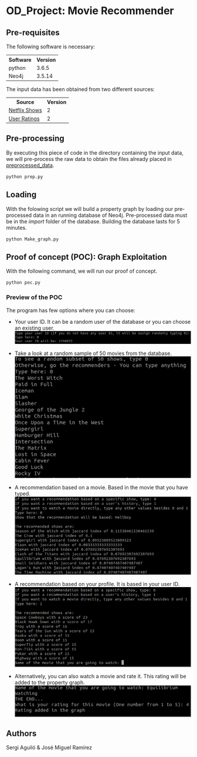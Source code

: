 # OD_Project: Movie Recommender

## Pre-requisites

The following software is necessary:

<table> <tr><th>Software</th><th>Version</th></tr><tr><td>python</td><td>3.6.5</td></tr></tr><tr><td>Neo4j</td><td>3.5.14</td></tr></tr></table>

The input data has been obtained from two different sources: <table><tr><th>Source</th><th>Version</th></tr><tr><td>[Netflix Shows](https://www.kaggle.com/shivamb/netflix-shows/version/2)</td><td>2</td></tr><tr><td>[User Ratings](https://www.kaggle.com/netflix-inc/netflix-prize-data?select=movie_titles.csv)</td><td>2</td></tr></table>

## Pre-processing

By executing this piece of code in the directory containing the input data, we will pre-process the raw data to obtain the files already placed in [preprocessed_data](preprocessed_data).
```
python prep.py
```
## Loading

With the folowing script we will build a property graph by loading our pre-processed data in an running database of Neo4j. Pre-processed data must be in the *import* folder of the database. Building the database lasts for 5 minutes.
```
python Make_graph.py
```
## Proof of concept (POC): Graph Exploitation

With the following command, we will run our proof of concept.
```
python poc.py
```
### Preview of the POC

The program has few options where you can choose:
- Your user ID. It can be a random user of the database or you can choose an existing user.
![alt text](https://github.com/JMiguelRamirez/OD_Project/blob/master/fig/Choose_user.png?raw=true)
- Take a look at a random sample of 50 movies from the database.
![alt text](https://github.com/JMiguelRamirez/OD_Project/blob/master/fig/list_movies.png?raw=true)
- A recommendation based on a movie. Based in the movie that you have typed.
![alt text](https://github.com/JMiguelRamirez/OD_Project/blob/master/fig/rec_show.png?raw=true)
- A recommendation based on your profile. It is based in your user ID.
![alt text](https://github.com/JMiguelRamirez/OD_Project/blob/master/fig/rec_hist.png?raw=true)

- Alternatively, you can also watch a movie and rate it. This rating will be added to the property graph.
![alt text](https://github.com/JMiguelRamirez/OD_Project/blob/master/fig/watching_movie.png?raw=true)


## Authors
Sergi Aguiló & José Miguel Ramírez
